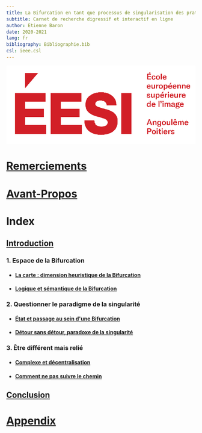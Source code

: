 ```yaml
---
title: La Bifurcation en tant que processus de singularisation des pratiques artistiques
subtitle: Carnet de recherche digressif et interactif en ligne
author: Etienne Baron
date: 2020-2021
lang: fr
bibliography: Bibliographie.bib
csl: ieee.csl
---
```

![École Européenne Supérieure de l'Image](gfx/EESI_logo-rouge.svg)

# [Remerciements](https://github.com/etxetxe/DNSEP_Report_EESI_2020/blob/preview/FrontBackMatter/AvantPropos.md)

# [Avant-Propos](https://github.com/etxetxe/DNSEP_Report_EESI_2020/blob/preview/FrontBackMatter/Citation.md)

# Index

## [Introduction](https://github.com/etxetxe/DNSEP_Report_EESI_2020/blob/preview/Chapters/Chapter00.md)

### 1. Espace de la Bifurcation

- #### [La carte : dimension heuristique de la Bifurcation](https://github.com/etxetxe/DNSEP_Report_EESI_2020/blob/preview/Chapters/Chapter01.md)

- #### [Logique et sémantique de la Bifurcation](https://github.com/etxetxe/DNSEP_Report_EESI_2020/blob/preview/Chapters/Chapter02.md)

### 2. Questionner le paradigme de la singularité

- #### [État et passage au sein d'une Bifurcation](Chapters\Chapter03.md)

- #### [Détour sans détour, paradoxe de la singularité](Chapters\Chapter04.md)

### 3. Être différent mais relié

- #### [Complexe et décentralisation](Chapters\Chapter05.md)

- #### [Comment ne pas suivre le chemin](Chapters\Chapter06.md)

## [Conclusion](Chapters\Chapter07.md)

# [Appendix](https://github.com/etxetxe/DNSEP_Report_EESI_2020/blob/preview/Bibliographie.bib)
